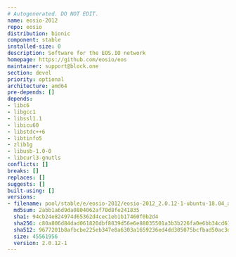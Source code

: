 ```yaml
---
# Autogenerated. DO NOT EDIT.
name: eosio-2012
repo: eosio
distribution: bionic
component: stable
installed-size: 0
description: Software for the EOS.IO network
homepage: https://github.com/eosio/eos
maintainer: support@block.one
section: devel
priority: optional
architecture: amd64
pre-depends: []
depends:
- libc6
- libgcc1
- libssl1.1
- libicu60
- libstdc++6
- libtinfo5
- zlib1g
- libusb-1.0-0
- libcurl3-gnutls
conflicts: []
breaks: []
replaces: []
suggests: []
built-using: []
versions:
- filename: pool/stable/e/eosio-2012/eosio-2012_2.0.12-1-ubuntu-18.04_amd64.deb
  md5sum: 2abb1a6d9da0804062af70d8fe241835
  sha1: 94cb24e824974d65362d4cec1eb1b17460f0b2d4
  sha256: c80a806d84dad061820dbf8839d56e6e88035501a3b3b226fa0e6bb34cd61c4f
  sha512: 9677201b8afbcbe225eb347e8a6303a1659236ed4dd305075bcfbad50ac3d5bef42dd56907cee2ad7e5529d9f6f7dc1a78724a7c83098d8c2b2671921b5df510
  size: 45561956
  version: 2.0.12-1
---
```

